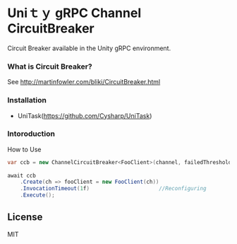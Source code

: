 # Uniｔｙ gRPC Channel CircuitBreaker
Circuit Breaker available in the Unity gRPC environment.
  
### What is Circuit Breaker?
See http://martinfowler.com/bliki/CircuitBreaker.html

### Installation

- UniTask(https://github.com/Cysharp/UniTask)

### Intoroduction

How to Use
```cs
var ccb = new ChannelCircuitBreaker<FooClient>(channel, failedThreshold: 5, invocationTimeout: 0.2f);
            
await ccb
    .Create(ch => fooClient = new FooClient(ch))
    .InvocationTimeout(1f)  					//Reconfiguring
    .Execute();
```

License
----

MIT